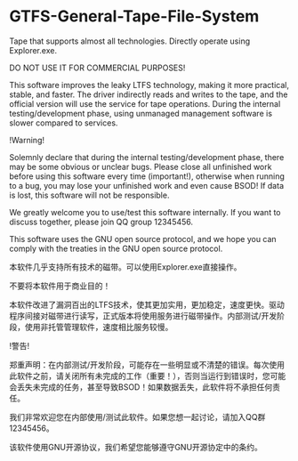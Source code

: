 # GTFS-General-Tape-File-System
Tape that supports almost all technologies. Directly operate using Explorer.exe.

DO NOT USE IT FOR COMMERCIAL PURPOSES!

This software improves the leaky LTFS technology, making it more practical, stable, and faster. The driver indirectly reads and writes to the tape, and the official version will use the service for tape operations. During the internal testing/development phase, using unmanaged management software is slower compared to services.

!Warning!

Solemnly declare that during the internal testing/development phase, there may be some obvious or unclear bugs. Please close all unfinished work before using this software every time (important!), otherwise when running to a bug, you may lose your unfinished work and even cause BSOD! If data is lost, this software will not be responsible.

We greatly welcome you to use/test this software internally. If you want to discuss together, please join QQ group 12345456.

This software uses the GNU open source protocol, and we hope you can comply with the treaties in the GNU open source protocol.

本软件几乎支持所有技术的磁带。可以使用Explorer.exe直接操作。

不要将本软件用于商业目的！

本软件改进了漏洞百出的LTFS技术，使其更加实用，更加稳定，速度更快。驱动程序间接对磁带进行读写，正式版本将使用服务进行磁带操作。内部测试/开发阶段，使用非托管管理软件，速度相比服务较慢。

!警告!

郑重声明：在内部测试/开发阶段，可能存在一些明显或不清楚的错误。每次使用此软件之前，请关闭所有未完成的工作（重要！），否则当运行到错误时，您可能会丢失未完成的任务，甚至导致BSOD！如果数据丢失，此软件将不承担任何责任。

我们非常欢迎您在内部使用/测试此软件。如果您想一起讨论，请加入QQ群12345456。

该软件使用GNU开源协议，我们希望您能够遵守GNU开源协定中的条约。
